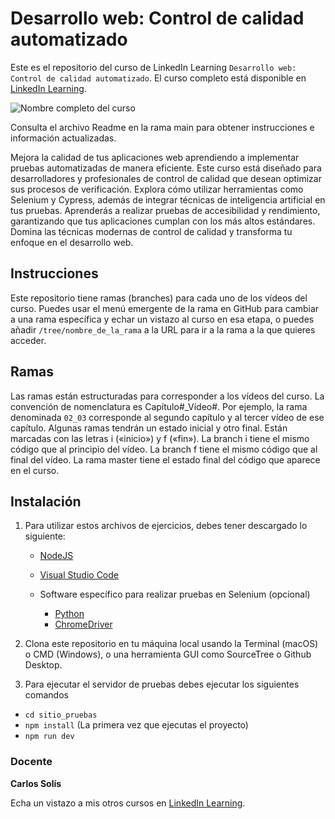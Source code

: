 # Desarrollo web: Control de calidad automatizado

Este es el repositorio del curso de LinkedIn Learning `Desarrollo web: Control de calidad automatizado`. El curso completo está disponible en [LinkedIn Learning][lil-course-url].

![Nombre completo del curso][lil-thumbnail-url]

Consulta el archivo Readme en la rama main para obtener instrucciones e información actualizadas.

Mejora la calidad de tus aplicaciones web aprendiendo a implementar pruebas automatizadas de manera eficiente. Este curso está diseñado para desarrolladores y profesionales de control de calidad que desean optimizar sus procesos de verificación. Explora cómo utilizar herramientas como Selenium y Cypress, además de integrar técnicas de inteligencia artificial en tus pruebas. Aprenderás a realizar pruebas de accesibilidad y rendimiento, garantizando que tus aplicaciones cumplan con los más altos estándares. Domina las técnicas modernas de control de calidad y transforma tu enfoque en el desarrollo web.

## Instrucciones

Este repositorio tiene ramas (branches) para cada uno de los vídeos del curso. Puedes usar el menú emergente de la rama en GitHub para cambiar a una rama específica y echar un vistazo al curso en esa etapa, o puedes añadir `/tree/nombre_de_la_rama` a la URL para ir a la rama a la que quieres acceder.

## Ramas

Las ramas están estructuradas para corresponder a los vídeos del curso. La convención de nomenclatura es Capítulo#_Vídeo#. Por ejemplo, la rama denominada `02_03` corresponde al segundo capítulo y al tercer vídeo de ese capítulo. Algunas ramas tendrán un estado inicial y otro final. Están marcadas con las letras i («inicio») y f («fin»). La branch i tiene el mismo código que al principio del vídeo. La branch f tiene el mismo código que al final del vídeo. La rama master tiene el estado final del código que aparece en el curso.

## Instalación

1. Para utilizar estos archivos de ejercicios, debes tener descargado lo siguiente:
   - [NodeJS](https://nodejs.org/en)
   - [Visual Studio Code](https://code.visualstudio.com/)

   - Software específico para realizar pruebas en Selenium (opcional)
      - [Python](https://www.python.org/)
      - [ChromeDriver](https://sites.google.com/chromium.org/driver/home)


2. Clona este repositorio en tu máquina local usando la Terminal (macOS) o CMD (Windows), o una herramienta GUI como SourceTree o Github Desktop.
3. Para ejecutar el servidor de pruebas debes ejecutar los siguientes comandos

  - `cd sitio_pruebas`
  - `npm install` (La primera vez que ejecutas el proyecto)
  - `npm run dev`

### Docente

**Carlos Solís**

Echa un vistazo a mis otros cursos en [LinkedIn Learning](https://www.linkedin.com/learning/instructors/carlos-solis).

[0]: # (Replace these placeholder URLs with actual course URLs)
[lil-course-url]: https://www.linkedin.com
[lil-thumbnail-url]: https://media.licdn.com/dms/image/v2/D4E0DAQFzWsIWlV3uzA/learning-public-crop_675_1200/B4EZVq8rdPH0Ac-/0/1741256046735?e=2147483647&v=beta&t=ptDPFQDao8unJGePqiWsD6Mv0lQUXcz85M1iyO93p-w

[1]: # (End of ES-Instruction ###############################################################################################)
